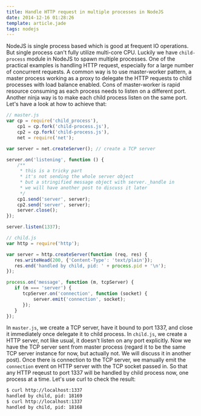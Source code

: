 ```yaml
---
title: Handle HTTP request in multiple processes in NodeJS
date: 2014-12-16 01:28:26
template: article.jade
tags: nodejs
---
```


NodeJS is single process based which is good at frequent IO operations. But single process can't fully utilize multi-core CPU. Luckily we have `child-process` module in NodeJS to spawn multiple processes. One of the practical examples is handling HTTP request, especially for a large number of concurrent requests. A common way is to use master-worker pattern, a master process working as a proxy to delegate the HTTP requests to child processes with load balance enabled. Cons of master-worker is rapid resource consuming as each process needs to listen on a different port. Another ninja way is to make each child process listen on the same port. Let's have a look at how to achieve that:

<span class="more"></span>

```javascript
// master.js
var cp = require('child_process'),
    cp1 = cp.fork('child-process.js'),
    cp2 = cp.fork('child-process.js'),
    net = require('net');

var server = net.createServer(); // create a TCP server

server.on('listening', function () {
    /**
     * this is a tricky part
     * it's not sending the whole server object
     * but a stringified message object with server._handle in
     * we will have another post to discuss it later
     */
    cp1.send('server', server);
    cp2.send('server', server);
    server.close();
});

server.listen(1337);

// child.js
var http = require('http');

var server = http.createServer(function (req, res) {
   res.writeHead(200, {'Content-Type': 'text/plain'}); 
   res.end('handled by child, pid: ' + process.pid + '\n');
});

process.on('message', function (m, tcpServer) {
   if (m === 'server') {
      tcpServer.on('connection', function (socket) {
          server.emit('connection', socket);
      });
   }
});
```
In `master.js`, we create a TCP server, have it bound to port 1337, and close it immediately once delegate it to child process. In `child.js`, we create a HTTP server, not like usual, it doesn't listen on any port explicitly. Now we have the TCP server sent from master process (regard it to be the same TCP server instance for now, but actually not. We will discuss it in another post). Once there is connection to the TCP server, we manually emit the `connection` event on HTTP server with the TCP socket passed in. So that any HTTP reqeust to port 1337 will be handled by child process now, one process at a time. Let's use curl to check the result:
```bash
$ curl http://localhost:1337
handled by child, pid: 18169 
$ curl http://localhost:1337
handled by child, pid: 18168
```

